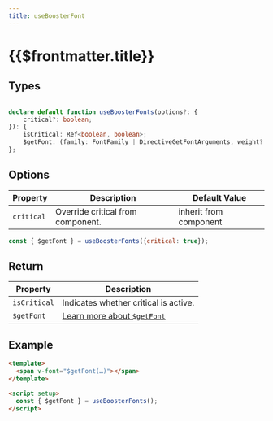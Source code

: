 ```yaml
---
title: useBoosterFont
---
```


# {{$frontmatter.title}}

## Types

```ts

declare default function useBoosterFonts(options?: {
    critical?: boolean;
}): {
    isCritical: Ref<boolean, boolean>;
    $getFont: (family: FontFamily | DirectiveGetFontArguments, weight?: FontWeight, style?: FontStyle, options?: DirectiveGetFontOptions) => DirectiveGetFontResult;
};

```

## Options

| Property   | Description                       | Default Value          |
| ---------- | --------------------------------- | ---------------------- |
| `critical` | Override critical from component. | inherit from component |

```js
const { $getFont } = useBoosterFonts({critical: true});
```

## Return

| Property     | Description                                                                                |
| ------------ | ------------------------------------------------------------------------------------------ |
| `isCritical` | Indicates whether critical is active.                                                      |
| `$getFont`   | [Learn more about `$getFont`](/directives/v-font.html#getfont-family-weight-style-options) |

## Example

```html
<template>
  <span v-font="$getFont(…)"></span>
</template>

<script setup>
  const { $getFont } = useBoosterFonts();
</script>
```
